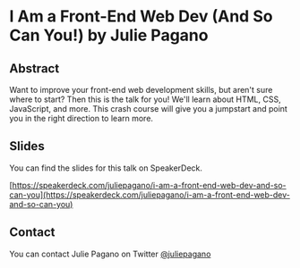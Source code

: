 # I Am a Front-End Web Dev (And So Can You!) by Julie Pagano

## Abstract
Want to improve your front-end web development skills, but aren't sure where to start? Then this is the talk for you! We'll learn about HTML, CSS, JavaScript, and more. This crash course will give you a jumpstart and point you in the right direction to learn more.

## Slides
You can find the slides for this talk on SpeakerDeck.

[https://speakerdeck.com/juliepagano/i-am-a-front-end-web-dev-and-so-can-you](https://speakerdeck.com/juliepagano/i-am-a-front-end-web-dev-and-so-can-you)

## Contact
You can contact Julie Pagano on Twitter [@juliepagano](https://twitter.com/juliepagano)
